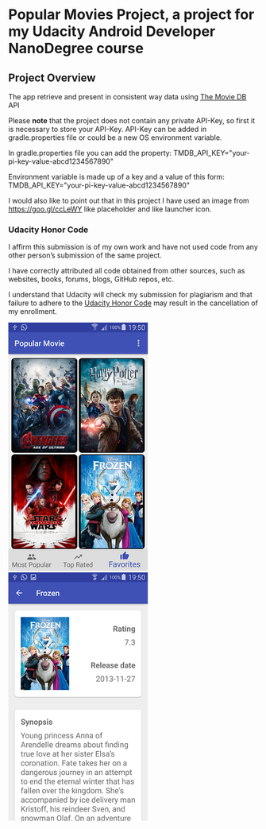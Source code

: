 # Popular Movies Project, a project for my Udacity Android Developer NanoDegree course

## Project Overview
The app retrieve and present in consistent way data using [The Movie DB](https://www.themoviedb.org) API

Please **note** that the project does not contain any private API-Key, so first it is necessary to store your API-Key.
API-Key can be added in gradle.properties file or could be a new OS environment variable.

In gradle.properties file you can add the property:
TMDB_API_KEY="your-pi-key-value-abcd1234567890"

Environment variable is made up of a key and a value of this form:
TMDB_API_KEY="your-pi-key-value-abcd1234567890"

I would also like to point out that in this project I have used an image from https://goo.gl/ccLeWY like placeholder and like launcher icon.


### Udacity Honor Code

I affirm this submission is of my own work and have not used code from any other person’s submission of the same project.

I have correctly attributed all code obtained from other sources, such as websites, books, forums, blogs, GitHub repos, etc.

I understand that Udacity will check my submission for plagiarism and that failure to adhere to the [Udacity Honor Code](https://udacity.zendesk.com/hc/en-us/articles/210667103-What-is-the-Udacity-Honor-Code) may result in the cancellation of my enrollment.

![Home section](https://github.com/AntonioVitiello/popular-movies/blob/master/screenshot/Home.png)
![Detail section](https://github.com/AntonioVitiello/popular-movies/blob/master/screenshot/Detail.png)